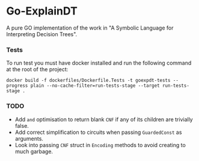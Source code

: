 # Go-ExplainDT
A pure GO implementation of the work in "A Symbolic Language for Interpreting Decision Trees".

### Tests
To run test you must have docker installed and run the following command at
the root of the project:
```
docker build -f dockerfiles/Dockerfile.Tests -t goexpdt-tests --progress plain --no-cache-filter=run-tests-stage --target run-tests-stage .
```

### TODO
- Add `and` optimisation to return blank `CNF` if any of its children are
  trivially false.
- Add correct simplification to circuits when passing `GuardedConst` as
  arguments.
- Look into passing `CNF` struct in `Encoding` methods to avoid creating to much
  garbage.
